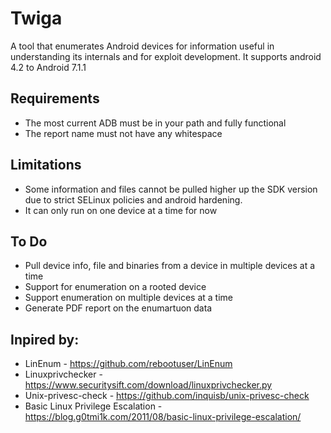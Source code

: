 # Twiga
A tool that enumerates Android devices for information useful in understanding its internals and for exploit development. It supports android 4.2 to Android 7.1.1 

## Requirements
* The most current ADB must be in your path and fully functional
* The report name must not have any whitespace 

## Limitations
* Some information and files cannot be pulled higher up the SDK version due to strict SELinux policies and android hardening. 
* It can only run on one device at a time for now

## To Do
* Pull device info, file and binaries from a device in multiple devices at a time
* Support for enumeration on a rooted device
* Support enumeration on multiple devices at a time 
* Generate PDF report on the enumartuon data 

## Inpired by:
* LinEnum - https://github.com/rebootuser/LinEnum
* Linuxprivchecker - https://www.securitysift.com/download/linuxprivchecker.py
* Unix-privesc-check - https://github.com/inquisb/unix-privesc-check 
* Basic Linux Privilege Escalation - https://blog.g0tmi1k.com/2011/08/basic-linux-privilege-escalation/
